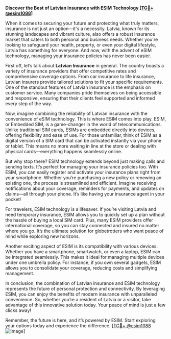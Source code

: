 **Discover the Best of Latvian Insurance with ESIM Technology [[TG💪+ @esim1088](https://t.me/s/esim1088)]**

When it comes to securing your future and protecting what truly matters, insurance is not just an option—it's a necessity. Latvia, known for its stunning landscapes and vibrant culture, also offers a robust insurance market that caters to both personal and business needs. Whether you're looking to safeguard your health, property, or even your digital lifestyle, Latvia has something for everyone. And now, with the advent of eSIM technology, managing your insurance policies has never been easier.

First off, let’s talk about **Latvian Insurance** in general. The country boasts a variety of insurance providers that offer competitive rates and comprehensive coverage options. From car insurance to life insurance, Latvian insurers provide tailored solutions to fit your specific requirements. One of the standout features of Latvian insurance is the emphasis on customer service. Many companies pride themselves on being accessible and responsive, ensuring that their clients feel supported and informed every step of the way.

Now, imagine combining the reliability of Latvian insurance with the convenience of eSIM technology. This is where ESIM comes into play. ESIM, or Embedded SIM, is a game-changer in the world of telecommunications. Unlike traditional SIM cards, ESIMs are embedded directly into devices, offering flexibility and ease of use. For those unfamiliar, think of ESIM as a digital version of a SIM card that can be activated instantly via your phone or tablet. This means no more waiting in line at the store or dealing with physical cards—everything happens seamlessly online.

But why stop there? ESIM technology extends beyond just making calls and sending texts. It’s perfect for managing your insurance policies too. With ESIM, you can easily register and activate your insurance plans right from your smartphone. Whether you’re purchasing a new policy or renewing an existing one, the process is streamlined and efficient. Imagine receiving notifications about your coverage, reminders for payments, and updates on claims—all through your phone. It’s like having your insurance agent in your pocket!

For travelers, ESIM technology is a lifesaver. If you’re visiting Latvia and need temporary insurance, ESIM allows you to quickly set up a plan without the hassle of buying a local SIM card. Plus, many ESIM providers offer international coverage, so you can stay connected and insured no matter where you go. It’s the ultimate solution for globetrotters who want peace of mind while exploring new horizons.

Another exciting aspect of ESIM is its compatibility with various devices. Whether you have a smartphone, smartwatch, or even a laptop, ESIM can be integrated seamlessly. This makes it ideal for managing multiple devices under one umbrella policy. For instance, if you own several gadgets, ESIM allows you to consolidate your coverage, reducing costs and simplifying management.

In conclusion, the combination of Latvian insurance and ESIM technology represents the future of personal protection and connectivity. By leveraging ESIM, you can enjoy the benefits of modern insurance with unparalleled convenience. So, whether you’re a resident of Latvia or a visitor, take advantage of this innovative solution today. Your peace of mind is just a few clicks away!

Remember, the future is here, and it’s powered by ESIM. Start exploring your options today and experience the difference. [[TG💪+ @esim1088](https://t.me/s/esim1088) ![Image](https://i.postimg.cc/Y0z9fWf4/image.png)]